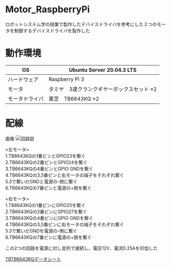 # Motor_RaspberryPi
ロボットシステム学の授業で製作したデバイスドライバを参考にした２つのモータを制御するデバイスドライバを製作した

# 動作環境
|OS|Ubuntu Server 20.04.3 LTS|
|---|---|
|ハードウェア|Raspberry Pi 3|
|モータ|タミヤ　3速クランクギヤーボックスセット ×2|
|モータドライバ|東芝　TB6643KQ ×2|

 # 配線
画像
![回路図](https://user-images.githubusercontent.com/97353827/149396445-e3beb1fa-9635-4022-901a-dfd397891cb1.jpg)

<左モータ>  
1.TB6643KQの1番ピンとGPIO23を繋ぐ  
2.TB6643KQの2番ピンとGPIO24を繋ぐ  
3.TB6643KQの4番ピンとGPIO GNDを繋ぐ  
4.TB6643KQの3,5番ピンと右モータの端子をそれぞれ繋ぐ  
5.3で繋いだGNDと電源の-側に繋ぐ  
6.TB6643KQの7番ピンと電源の+側を繋ぐ  

<右モータ>  
1.TB6643KQの1番ピンにGPIO25を繋ぐ  
2.TB6643KQの2番ピンにGPIO27を繋ぐ  
3.TB6643KQの4番ピンにGPIO GNDを繋ぐ  
4.TB6643KQの3,5番ピンに右モータの端子をそれぞれ繋ぐ  
5.3で繋いだGNDを電源の-側に繋ぐ  
6.TB6643KQの7番ピンに電源の+側を繋ぐ


この2つの回路を電源に対し並列で接続し、電圧12V、電流0.25Aを印加した


[TBTB6643KQデータシート](http://www.kyohritsu.jp/eclib/OTHER/DATASHEET/TOSHIBA/tb6643kq.pdf)
